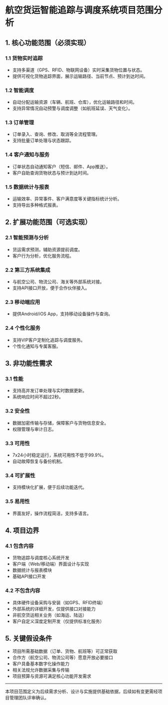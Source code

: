 # 航空货运智能追踪与调度系统项目范围分析

## 1. 核心功能范围（必须实现）

### 1.1 货物实时追踪

- 支持多渠道（GPS、RFID、物联网设备）实时采集货物位置与状态。
- 提供可视化货物追踪界面，展示运输路径、当前节点、预计到达时间。

### 1.2 智能调度

- 自动分配运输资源（车辆、航班、仓库），优化运输路径和时间。
- 支持异常情况自动预警与调度调整（如航班延误、天气变化）。

### 1.3 订单管理

- 订单录入、查询、修改、取消等全流程管理。
- 支持批量订单处理与状态跟踪。

### 1.4 客户通知与服务

- 订单状态自动通知客户（短信、邮件、App推送）。
- 客户自助查询货物状态与预计到达时间。

### 1.5 数据统计与报表

- 运输效率、异常事件、客户满意度等关键指标统计分析。
- 支持导出多种格式报表。

## 2. 扩展功能范围（可选实现）

### 2.1 智能预测与分析

- 货运需求预测，辅助资源提前调度。
- 客户行为分析，优化服务流程。

### 2.2 第三方系统集成

- 与航空公司、物流公司、海关等外部系统对接。
- 支持API接口开放，便于合作伙伴接入。

### 2.3 移动端应用

- 提供Android/iOS App，支持移动设备操作与查询。

### 2.4 个性化服务

- 支持VIP客户定制化追踪与调度服务。
- 个性化通知与专属客服。

## 3. 非功能性需求

### 3.1 性能

- 支持高并发订单处理与实时数据更新。
- 系统响应时间不超过2秒。

### 3.2 安全性

- 数据加密传输与存储，保障客户与货物信息安全。
- 权限管理与审计日志。

### 3.3 可用性

- 7x24小时稳定运行，系统可用性不低于99.9%。
- 自动故障恢复与备份机制。

### 3.4 可扩展性

- 支持模块化扩展，便于后续功能迭代。

### 3.5 易用性

- 界面友好，操作流程简洁，支持多语言。

## 4. 项目边界

### 4.1 包含内容

- 货物追踪与调度核心系统开发
- 客户端（Web/移动端）界面设计与实现
- 数据统计与报表模块
- 基础API接口开发

### 4.2 不包含内容

- 具体硬件设备采购与安装（如GPS、RFID终端）
- 外部系统的详细开发，仅提供接口对接能力
- 非航空货运相关业务（如海运、陆运）
- 客户自定义深度定制开发（仅提供标准化服务）

## 5. 关键假设条件

- 项目所需基础数据（订单、货物、航班等）可正常获取
- 合作方（航空公司、物流公司等）愿意开放必要接口
- 客户具备基本数字化操作能力
- 相关法规允许数据采集与传输
- 项目预算与资源可满足核心功能开发需求

---

本项目范围定义为后续需求分析、设计与实施提供基础依据，后续如有变更需经项目管理团队评审确认。
